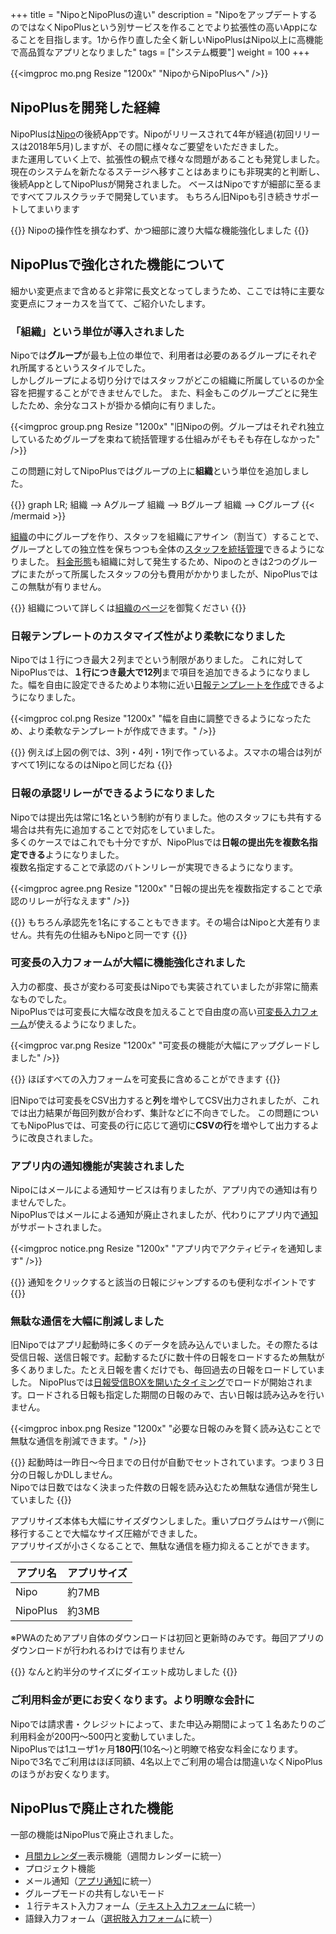 +++
title = "NipoとNipoPlusの違い"
description = "NipoをアップデートするのではなくNipoPlusという別サービスを作ることでより拡張性の高いAppになることを目指します。1から作り直した全く新しいNipoPlusはNipo以上に高機能で高品質なアプリとなりました"
tags = ["システム概要"]
weight = 100
+++

{{<imgproc mo.png Resize "1200x" "NipoからNipoPlusへ" />}}

## NipoPlusを開発した経緯

NipoPlusは[Nipo](https://guide-nipo.web.app/)の後続Appです。Nipoがリリースされて4年が経過(初回リリースは2018年5月)しますが、その間に様々なご要望をいただきました。  
また運用していく上で、拡張性の観点で様々な問題があることも発覚しました。  
現在のシステムを新たなるステージへ移すことはあまりにも非現実的と判断し、後続AppとしてNipoPlusが開発されました。
ベースはNipoですが細部に至るまですべてフルスクラッチで開発しています。
もちろん旧Nipoも引き続きサポートしてまいります

{{<alice pos="right" icon="here">}}
Nipoの操作性を損なわず、かつ細部に渡り大幅な機能強化しました
{{</alice>}}

## NipoPlusで強化された機能について

細かい変更点まで含めると非常に長文となってしまうため、ここでは特に主要な変更点にフォーカスを当てて、ご紹介いたします。

### 「組織」という単位が導入されました

Nipoでは**グループ**が最も上位の単位で、利用者は必要のあるグループにそれぞれ所属するというスタイルでした。  
しかしグループによる切り分けではスタッフがどこの組織に所属しているのか全容を把握することができませんでした。
また、料金もこのグループごとに発生したため、余分なコストが掛かる傾向に有りました。

{{<imgproc group.png Resize "1200x" "旧Nipoの例。グループはそれぞれ独立しているためグループを束ねて統括管理する仕組みがそもそも存在しなかった" />}}

この問題に対してNipoPlusではグループの上に**組織**という単位を追加しました。

{{<mermaid align="center">}}
graph LR;
  組織 --> Aグループ
  組織 --> Bグループ
  組織 --> Cグループ
{{< /mermaid >}}

[組織](/org/)の中にグループを作り、スタッフを組織にアサイン（割当て）することで、グループとしての独立性を保ちつつも全体の[スタッフを統括管理](/org/staff/)できるようになりました。
[料金形態](/price/)も組織に対して発生するため、Nipoのときは2つのグループにまたがって所属したスタッフの分も費用がかかりましたが、NipoPlusではこの無駄が有りません。

{{<alice pos="right" icon="ok">}}
組織について詳しくは[組織のページ](/org/)を御覧ください
{{</alice>}}

### 日報テンプレートのカスタマイズ性がより柔軟になりました

Nipoでは１行につき最大２列までという制限がありました。
これに対してNipoPlusでは、**１行につき最大で12列**まで項目を追加できるようになりました。幅を自由に設定できるためより本物に近い[日報テンプレートを作成](/org/groupsetting/template/)できるようになりました。

{{<imgproc col.png Resize "1200x" "幅を自由に調整できるようになったため、より柔軟なテンプレートが作成できます。" />}}

{{<alice pos="right" icon="ok">}}
例えば上図の例では、3列・4列・1列で作っているよ。スマホの場合は列がすべて1列になるのはNipoと同じだね
{{</alice>}}

### 日報の承認リレーができるようになりました

Nipoでは提出先は常に1名という制約が有りました。他のスタッフにも共有する場合は共有先に追加することで対応をしていました。  
多くのケースではこれでも十分ですが、NipoPlusでは**日報の提出先を複数名指定できる**ようになりました。  
複数名指定することで承認のバトンリレーが実現できるようになります。

{{<imgproc agree.png Resize "1200x" "日報の提出先を複数指定することで承認のリレーが行なえます" />}}

{{<alice pos="right" icon="ok">}}
もちろん承認先を1名にすることもできます。その場合はNipoと大差有りません。共有先の仕組みもNipoと同一です
{{</alice>}}

### 可変長の入力フォームが大幅に機能強化されました

入力の都度、長さが変わる可変長はNipoでも実装されていましたが非常に簡素なものでした。  
NipoPlusでは可変長に大幅な改良を加えることで自由度の高い[可変長入力フォーム](/org/groupsetting/template/array/)が使えるようになりました。

{{<imgproc var.png Resize "1200x" "可変長の機能が大幅にアップグレードしました" />}}

{{<alice pos="right" icon="ok">}}
ほぼすべての入力フォームを可変長に含めることができます
{{</alice>}}

旧Nipoでは可変長をCSV出力すると**列**を増やしてCSV出力されましたが、これでは出力結果が毎回列数が合わず、集計などに不向きでした。
この問題についてもNipoPlusでは、可変長の行に応じて適切に**CSVの行**を増やして出力するように改良されました。

### アプリ内の通知機能が実装されました

Nipoにはメールによる通知サービスは有りましたが、アプリ内での通知は有りませんでした。  
NipoPlusではメールによる通知が廃止されましたが、代わりにアプリ内で[通知](/notice/show/)がサポートされました。

{{<imgproc notice.png Resize "1200x" "アプリ内でアクティビティを通知します" />}}

{{<alice pos="right" icon="ok">}}
通知をクリックすると該当の日報にジャンプするのも便利なポイントです
{{</alice>}}

### 無駄な通信を大幅に削減しました

旧Nipoではアプリ起動時に多くのデータを読み込んでいました。その際たるは受信日報、送信日報です。起動するたびに数十件の日報をロードするため無駄が多くありました。たとえ日報を書くだけでも、毎回過去の日報をロードしていました。
NipoPlusでは[日報受信BOXを開いたタイミング](/report/read/list/)でロードが開始されます。ロードされる日報も指定した期間の日報のみで、古い日報は読み込みを行いません。

{{<imgproc inbox.png Resize "1200x" "必要な日報のみを賢く読み込むことで無駄な通信を削減できます。" />}}

{{<alice pos="right" icon="ok">}}
起動時は一昨日〜今日までの日付が自動でセットされています。つまり３日分の日報しかDLしません。  
Nipoでは日数ではなく決まった件数の日報を読み込むため無駄な通信が発生していました
{{</alice>}}

アプリサイズ本体も大幅にサイズダウンしました。重いプログラムはサーバ側に移行することで大幅なサイズ圧縮ができました。  
アプリサイズが小さくなることで、無駄な通信を極力抑えることができます。

|アプリ名|アプリサイズ|
|---|---|
|Nipo|約7MB|
|NipoPlus|約3MB|

※PWAのためアプリ自体のダウンロードは初回と更新時のみです。毎回アプリのダウンロードが行われるわけでは有りません

{{<alice pos="right" icon="please">}}
なんと約半分のサイズにダイエット成功しました
{{</alice>}}

### ご利用料金が更にお安くなります。より明瞭な会計に

Nipoでは請求書・クレジットによって、また申込み期間によって１名あたりのご利用料金が200円〜500円と変動していました。  
NipoPlusでは1ユーザ1ヶ月**180円**(10名〜)と明瞭で格安な料金になります。  
Nipoで3名でご利用はほぼ同額、4名以上でご利用の場合は間違いなくNipoPlusのほうがお安くなります。

## NipoPlusで廃止された機能

一部の機能はNipoPlusで廃止されました。

- [月間カレンダー](https://guide-nipo.sndbox.jp/manual/calendar/)表示機能（週間カレンダーに統一）
- プロジェクト機能
- メール通知（[アプリ通知](/notice/show/)に統一）
- グループモードの共有しないモード
- １行テキスト入力フォーム（[テキスト入力フォーム](/org/groupsetting/template/text/)に統一）
- 語録入力フォーム（[選択肢入力フォーム](/org/groupsetting/template/select/)に統一）
